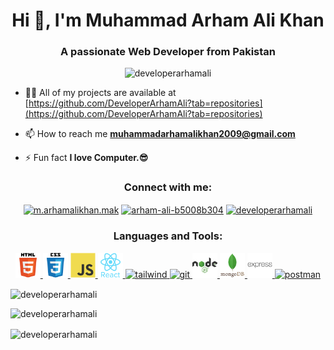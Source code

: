<h1 align="center">Hi 👋, I'm Muhammad Arham Ali Khan</h1>
<h3 align="center">A passionate Web Developer from Pakistan</h3>

<p align="center"> <img src="https://komarev.com/ghpvc/?username=developerarhamali&label=Profile%20views&color=0e75b6&style=flat" alt="developerarhamali" /> </p>

- 👨‍💻 All of my projects are available at [https://github.com/DeveloperArhamAli?tab=repositories](https://github.com/DeveloperArhamAli?tab=repositories)

- 📫 How to reach me **muhammadarhamalikhan2009@gmail.com**

- ⚡ Fun fact **I love Computer.😎**

<h3 align="center">Connect with me:</h3>
<p align="center">
<a href="https://instagram.com/m.arhamalikhan.mak" target="blank"><img align="center" src="https://raw.githubusercontent.com/rahuldkjain/github-profile-readme-generator/master/src/images/icons/Social/instagram.svg" alt="m.arhamalikhan.mak" height="30" width="40" /></a>
<a href="https://linkedin.com/in/muhammadarhamalikhan" target="blank"><img align="center" src="https://raw.githubusercontent.com/rahuldkjain/github-profile-readme-generator/master/src/images/icons/Social/linked-in-alt.svg" alt="arham-ali-b5008b304" height="30" width="40" /></a>
<a href="https://web.facebook.com/profile.php?id=100095001095716" target="_blank"><img align="center" src="https://raw.githubusercontent.com/rahuldkjain/github-profile-readme-generator/master/src/images/icons/Social/facebook.svg" alt="developerarhamali" height="30" width="40"></a>
</p>

<h3 align="center">Languages and Tools:</h3>
<p align="center"> 
<a href="https://www.w3.org/html/" target="_blank" rel="noreferrer"> <img src="https://raw.githubusercontent.com/devicons/devicon/master/icons/html5/html5-original-wordmark.svg" alt="html5" width="40" height="40"/> </a>
<a href="https://www.w3schools.com/css/" target="_blank" rel="noreferrer"> <img src="https://raw.githubusercontent.com/devicons/devicon/master/icons/css3/css3-original-wordmark.svg" alt="css3" width="40" height="40"/> </a> 
<a href="https://developer.mozilla.org/en-US/docs/Web/JavaScript" target="_blank" rel="noreferrer"> <img src="https://raw.githubusercontent.com/devicons/devicon/master/icons/javascript/javascript-original.svg" alt="javascript" width="40" height="40"/> </a> 
<a href="https://reactjs.org/" target="_blank" rel="noreferrer"> <img src="https://raw.githubusercontent.com/devicons/devicon/master/icons/react/react-original-wordmark.svg" alt="react" width="40" height="40"/> </a> 
<a href="https://tailwindcss.com/" target="_blank" rel="noreferrer"> <img src="https://www.vectorlogo.zone/logos/tailwindcss/tailwindcss-icon.svg" alt="tailwind" width="40" height="40"/> </a> 
<a href="https://git-scm.com/" target="_blank" rel="noreferrer"> <img src="https://www.vectorlogo.zone/logos/git-scm/git-scm-icon.svg" alt="git" width="40" height="40"/> </a> 
<a href="https://nodejs.org" target="_blank" rel="noreferrer"> <img src="https://raw.githubusercontent.com/devicons/devicon/master/icons/nodejs/nodejs-original-wordmark.svg" alt="nodejs" width="40" height="40"/> </a> 
<a href="https://www.mongodb.com/" target="_blank" rel="noreferrer"> <img src="https://raw.githubusercontent.com/devicons/devicon/master/icons/mongodb/mongodb-original-wordmark.svg" alt="mongodb" width="40" height="40"/> </a>
<a href="https://expressjs.com" target="_blank" rel="noreferrer"> <img src="https://raw.githubusercontent.com/devicons/devicon/master/icons/express/express-original-wordmark.svg" alt="express" width="40" height="40"/> </a>
<a href="https://postman.com" target="_blank" rel="noreferrer"> <img src="https://www.vectorlogo.zone/logos/getpostman/getpostman-icon.svg" alt="postman" width="40" height="40"/> </a> 
</p>

<p><img align="center" src="https://github-readme-stats.vercel.app/api/top-langs?username=developerarhamali&show_icons=true&locale=en&layout=compact" alt="developerarhamali" /></p>

<p><img align="justify" src="https://github-readme-stats.vercel.app/api?username=developerarhamali&show_icons=true&locale=en" alt="developerarhamali" /></p>

<p><img align="center" src="https://github-readme-streak-stats.herokuapp.com/?user=developerarhamali&" alt="developerarhamali" /></p>
